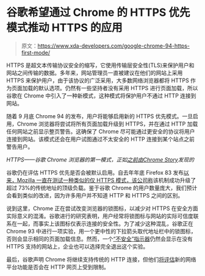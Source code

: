 # 谷歌希望通过 Chrome 的 HTTPS 优先模式推动 HTTPS 的应用

> 原文：<https://www.xda-developers.com/google-chrome-94-https-first-mode/>

HTTPS 是超文本传输协议安全的缩写，它使用传输层安全性(TLS)来保护用户和网站之间传输的数据。多年来，网站管理员一直被建议在他们的网站上采用 HTTPS 来保护用户，由于该协议的广泛采用，大多数网络浏览器都将 HTTPS 作为页面加载的默认选项。仍然有一些坚持者没有采用 HTTPS 进行页面加载，所以谷歌在 Chrome 中引入了一种新模式，这种模式将保护用户不通过 HTTP 连接到网站。

随着 9 月底 Chrome 94 的发布，用户将能够启用新的 HTTPS 优先模式。一旦启用，Chrome 浏览器将尝试将所有页面加载升级到 HTTPS，并在通过 HTTP 加载任何网站之前显示整页警告。这确保了 Chrome 尽可能通过更安全的协议将用户连接到网站。该模式还会在用户试图通过不太安全的 HTTP 连接到某个站点之前警告用户。

*HTTPS——谷歌 Chrome 浏览器的第一模式，正如[之前由](https://www.xda-developers.com/google-chrome-prepares-https-only-mode/)[Chrome Story](https://www.chromestory.com/2021/06/enable-https-only-mode-chrome/)发现的*

谷歌仍在评估 HTTPS 优先是否会被默认启用。自去年年底 Firefox 83 发布[以来，Mozilla 一直在测试一种类似的仅 HTTPS 模式，该公司](https://www.xda-developers.com/mozilla-firefox-83-pinch-to-zoom-https-only-mode/)[称](https://blog.mozilla.org/attack-and-defense/2021/03/10/insights-into-https-only-mode/)该机制成功升级了超过 73%的传统地址的顶级负载。鉴于谷歌 Chrome 的用户数量庞大，我们预计会看到类似的改进，因为许多用户并不知道 HTTP 和 HTTPS 之间的区别。

说到这里，Chrome 正在尝试改变浏览器的锁图标，以减少对 HTTPS 在安全方面实际意义的混淆。谷歌进行的研究表明，用户经常将锁图标与网站的实际可信度联系在一起，而事实上该图标仅表示连接的安全性。为了减少这种混乱，谷歌正在 Chrome 93 中进行一项实验，用一个更中性的下拉箭头取代地址栏中的锁图标，否则会显示相同的页面加载信息。然而，一个[“不安全”指示器](https://www.xda-developers.com/google-chrome-68-http-not-secure/?)仍然会显示在没有 HTTPS 支持的网站上，企业也可以选择完全退出这个实验。

最后，谷歌声明 Chrome 将继续支持传统的 HTTP 连接，但他们[将评估](https://www.chromium.org/Home/chromium-security/deprecating-powerful-features-on-insecure-origins)新的网络平台功能是否会在 HTTP 网页上受到限制。